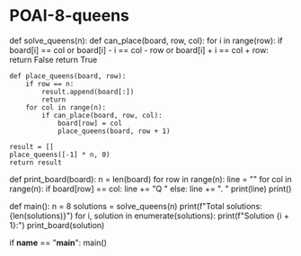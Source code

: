 # POAI-8-queens
def solve_queens(n):
    def can_place(board, row, col):
        for i in range(row):
            if board[i] == col or board[i] - i == col - row or board[i] + i == col + row:
                return False
        return True

    def place_queens(board, row):
        if row == n:
            result.append(board[:])
            return
        for col in range(n):
            if can_place(board, row, col):
                board[row] = col
                place_queens(board, row + 1)

    result = []
    place_queens([-1] * n, 0)
    return result

def print_board(board):
    n = len(board)
    for row in range(n):
        line = ""
        for col in range(n):
            if board[row] == col:
                line += "Q "
            else:
                line += ". "
        print(line)
    print()

def main():
    n = 8
    solutions = solve_queens(n)
    print(f"Total solutions: {len(solutions)}")
    for i, solution in enumerate(solutions):
        print(f"Solution {i + 1}:")
        print_board(solution)

if __name__ == "__main__":
    main()

